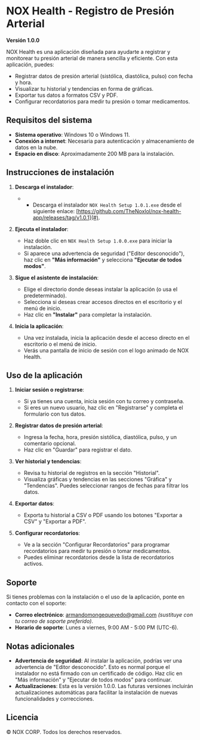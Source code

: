 # NOX Health - Registro de Presión Arterial

**Versión 1.0.0**

NOX Health es una aplicación diseñada para ayudarte a registrar y monitorear tu presión arterial de manera sencilla y eficiente. Con esta aplicación, puedes:

- Registrar datos de presión arterial (sistólica, diastólica, pulso) con fecha y hora.
- Visualizar tu historial y tendencias en forma de gráficas.
- Exportar tus datos a formatos CSV y PDF.
- Configurar recordatorios para medir tu presión o tomar medicamentos.

## Requisitos del sistema

- **Sistema operativo**: Windows 10 o Windows 11.
- **Conexión a internet**: Necesaria para autenticación y almacenamiento de datos en la nube.
- **Espacio en disco**: Aproximadamente 200 MB para la instalación.

## Instrucciones de instalación

1. **Descarga el instalador**:
   - - Descarga el instalador `NOX Health Setup 1.0.1.exe` desde el siguiente enlace: [https://github.com/TheNoxlol/nox-health-app/releases/tag/v1.0.1](#).

2. **Ejecuta el instalador**:
   - Haz doble clic en `NOX Health Setup 1.0.0.exe` para iniciar la instalación.
   - Si aparece una advertencia de seguridad ("Editor desconocido"), haz clic en **"Más información"** y selecciona **"Ejecutar de todos modos"**.

3. **Sigue el asistente de instalación**:
   - Elige el directorio donde deseas instalar la aplicación (o usa el predeterminado).
   - Selecciona si deseas crear accesos directos en el escritorio y el menú de inicio.
   - Haz clic en **"Instalar"** para completar la instalación.

4. **Inicia la aplicación**:
   - Una vez instalada, inicia la aplicación desde el acceso directo en el escritorio o el menú de inicio.
   - Verás una pantalla de inicio de sesión con el logo animado de NOX Health.

## Uso de la aplicación

1. **Iniciar sesión o registrarse**:
   - Si ya tienes una cuenta, inicia sesión con tu correo y contraseña.
   - Si eres un nuevo usuario, haz clic en "Registrarse" y completa el formulario con tus datos.

2. **Registrar datos de presión arterial**:
   - Ingresa la fecha, hora, presión sistólica, diastólica, pulso, y un comentario opcional.
   - Haz clic en "Guardar" para registrar el dato.

3. **Ver historial y tendencias**:
   - Revisa tu historial de registros en la sección "Historial".
   - Visualiza gráficas y tendencias en las secciones "Gráfica" y "Tendencias". Puedes seleccionar rangos de fechas para filtrar los datos.

4. **Exportar datos**:
   - Exporta tu historial a CSV o PDF usando los botones "Exportar a CSV" y "Exportar a PDF".

5. **Configurar recordatorios**:
   - Ve a la sección "Configurar Recordatorios" para programar recordatorios para medir tu presión o tomar medicamentos.
   - Puedes eliminar recordatorios desde la lista de recordatorios activos.

## Soporte

Si tienes problemas con la instalación o el uso de la aplicación, ponte en contacto con el soporte:

- **Correo electrónico**: armandomongequevedo@gmail.com *(sustituye con tu correo de soporte preferido)*.
- **Horario de soporte**: Lunes a viernes, 9:00 AM - 5:00 PM (UTC-6).

## Notas adicionales

- **Advertencia de seguridad**: Al instalar la aplicación, podrías ver una advertencia de "Editor desconocido". Esto es normal porque el instalador no está firmado con un certificado de código. Haz clic en "Más información" y "Ejecutar de todos modos" para continuar.
- **Actualizaciones**: Esta es la versión 1.0.0. Las futuras versiones incluirán actualizaciones automáticas para facilitar la instalación de nuevas funcionalidades y correcciones.

## Licencia

© NOX CORP. Todos los derechos reservados.
